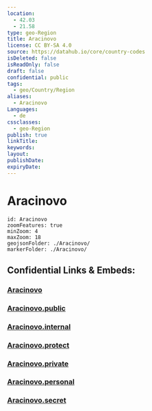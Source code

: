 ```yaml
---
location:
  - 42.03
  - 21.58
type: geo-Region
title: Aracinovo
license: CC BY-SA 4.0
source: https://datahub.io/core/country-codes
isDeleted: false
isReadOnly: false
draft: false
confidential: public
tags:
  - geo/Country/Region
aliases:
  - Aracinovo
Languages:
  - de
cssclasses:
  - geo-Region
publish: true
linkTitle:
keywords:
layout:
publishDate:
expiryDate:
---
```


# Aracinovo

```leaflet
id: Aracinovo
zoomFeatures: true 
minZoom: 4 
maxZoom: 18
geojsonFolder: ./Aracinovo/
markerFolder: ./Aracinovo/
```


## Confidential Links & Embeds: 

### [Aracinovo](/_Standards/Earth/Continent/Europe/Europe~South/Macedonia~North/Municipalities~Macedonia/Aracinovo.md) 

### [Aracinovo.public](/_public/Earth/Continent/Europe/Europe~South/Macedonia~North/Municipalities~Macedonia/Aracinovo.public.md) 

### [Aracinovo.internal](/_internal/Earth/Continent/Europe/Europe~South/Macedonia~North/Municipalities~Macedonia/Aracinovo.internal.md) 

### [Aracinovo.protect](/_protect/Earth/Continent/Europe/Europe~South/Macedonia~North/Municipalities~Macedonia/Aracinovo.protect.md) 

### [Aracinovo.private](/_private/Earth/Continent/Europe/Europe~South/Macedonia~North/Municipalities~Macedonia/Aracinovo.private.md) 

### [Aracinovo.personal](/_personal/Earth/Continent/Europe/Europe~South/Macedonia~North/Municipalities~Macedonia/Aracinovo.personal.md) 

### [Aracinovo.secret](/_secret/Earth/Continent/Europe/Europe~South/Macedonia~North/Municipalities~Macedonia/Aracinovo.secret.md)

